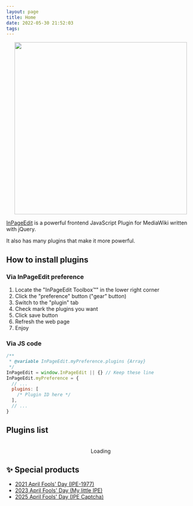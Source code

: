 ```yaml
---
layout: page
title: Home
date: 2022-05-30 21:52:03
tags:
---
```


<div id="custom-header" style="text-align: center;">

<img src="https://ipe.js.org/images/logo/InPageEdit-v2.png" style="max-width: 100%; width: 460px; height: auto;">

</div>

[InPageEdit](https://ipe.js.org) is a powerful frontend JavaScript Plugin for MediaWiki written with jQuery.

It also has many plugins that make it more powerful.

## How to install plugins

### Via InPageEdit preference

1. Locate the "InPageEdit Toolbox™" in the lower right corner
2. Click the "preference" button ("gear" button)
3. Switch to the "plugin" tab
4. Check mark the plugins you want
5. Click save button
6. Refresh the web page
7. Enjoy

### Via JS code

```js
/**
 * @variable InPageEdit.myPreference.plugins {Array}
 */
InPageEdit = window.InPageEdit || {} // Keep these line
InPageEdit.myPreference = {
  // ...
  plugins: [
    /* Plugin ID here */
  ],
  // ...
}
```

## Plugins list

<div id="plugins-list">
<div class="placeholder" style="text-align: center"><i class="fa fa-spinner fa-pulse fa-5x"></i><br>Loading</div>
</div>

<script src="assets/js/initPluginsList.js"></script>

## ✨ Special products

- [2021 April Fools' Day (IPE-1977)](./plugins/april-fool-2021/)
- [2023 April Fools' Day (My little IPE)](./plugins/april-fool-2023/)
- [2025 April Fools' Day (IPE Captcha)](./plugins/april-fool-2025/)
